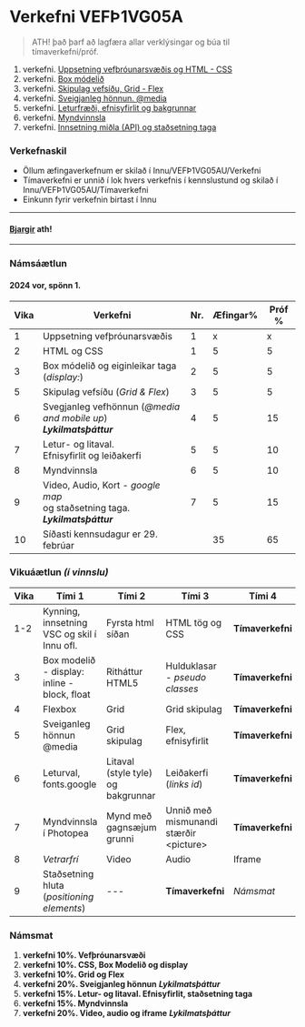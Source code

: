 # Verkefni VEFÞ1VG05A

> ATH! það þarf að lagfæra allar verklýsingar og búa til tímaverkefni/próf.

1. verkefni. [Uppsetning vefþróunarsvæðis og HTML - CSS](Verkefni-1/)
1. verkefni. [Box módelið](Verkefni-2/) 
1. verkefni. [Skipulag vefsíðu, Grid - Flex](Verkefni-3/) 
1. verkefni. [Sveigjanleg hönnun. @media](Verkefni-4/) 
1. verkefni. [Leturfræði, efnisyfirlit og bakgrunnar](Verkefni-5/README.md) 
1. verkefni. [Myndvinnsla](Verkefni-6/)
1. verkefni. [Innsetning miðla (API) og staðsetning taga](Verkefni-7/README.md) 


### Verkefnaskil 
 
-  Öllum æfingaverkefnum er skilað í Innu/VEFÞ1VG05AU/Verkefni 
-  Tímaverkefni er unnið í lok hvers verkefnis í kennslustund og skilað í Innu/VEFÞ1VG05AU/Tímaverkefni
-  Einkunn fyrir verkefnin birtast í Innu

---

#### [Bjargir](https://github.com/vefgrunnur/24V-verkefni/wiki) ath!

---

### Námsáætlun

#### 2024 vor, spönn 1. 

| Vika  | Verkefni  | Nr. | Æfingar% | Próf % |
|---|---|---|---|---|
| 1  | Uppsetning vefþróunarsvæðis  | 1  | x | x |
| 2  | HTML og CSS | 1  | 5 | 5 |
| 3  | Box módelið og eiginleikar taga (_display:_) | 2 | 5 | 5 |
| 5  | Skipulag vefsíðu (_Grid & Flex_) | 3  | 5 | 5 |
| 6  | Svegjanleg vefhönnun (_@media and mobile up_)<br> _**Lykilmatsþáttur**_ | 4  | 5 | 15 |
| 7  | Letur- og litaval.<br> Efnisyfirlit og leiðakerfi | 5  | 5 | 10 | 
| 8  | Myndvinnsla | 6 | 5 | 10 |
| 9  | Video, Audio, Kort - _google map_ <br>og staðsetning taga. _**Lykilmatsþáttur**_ | 7 | 5 | 15 |
| 10  | Síðasti kennsudagur er 29. febrúar |  | 35 | 65 |



### Vikuáætlun _(í vinnslu)_

| Vika | Tími 1  | Tími 2 | Tími 3 | Tími 4 | 
| --- | --- | --- | --- | --- | 
| 1-2 |  Kynning, innsetning VSC og skil í Innu ofl. | Fyrsta html síðan | HTML tög og CSS | **Tímaverkefni** | 
| 3 | Box modelið - display: inline - block, float | Ritháttur HTML5 | Hulduklasar - _pseudo classes_ | **Tímaverkefni** | 
| 4 | Flexbox | Grid | Grid skipulag | **Tímaverkefni** |   
| 5 | Sveiganleg hönnun  @media | Grid skipulag | Flex,  efnisyfirlit | **Tímaverkefni** | 
| 6 | Leturval, fonts.google  | Litaval (style tyle) og bakgrunnar | Leiðakerfi (_links id_) | **Tímaverkefni** | 
| 7 | Myndvinnsla í Photopea | Mynd með gagnsæjum grunni | Unnið með mismunandi stærðir &lt;picture> | **Tímaverkefni** |       
| 8 | _Vetrarfrí_ | Video | Audio | Iframe |  
| 9 | Staðsetning hluta (_positioning elements_) | --- | **Tímaverkefni**  | _Námsmat_ |

### Námsmat

1. **verkefni 10%.  Vefþróunarsvæði**
1. **verkefni 10%. CSS, Box Modelið og display** 
1. **verkefni 10%. Grid og Flex**
1. **verkefni 20%. Sveigjanleg hönnun** _**Lykilmatsþáttur**_
1. **verkefni 15%. Letur- og litaval. Efnisyfirlit, staðsetning taga** 
1. **verkefni 15%. Myndvinnsla**
1. **verkefni 20%. Video, audio og iframe**  _**Lykilmatsþáttur**_
